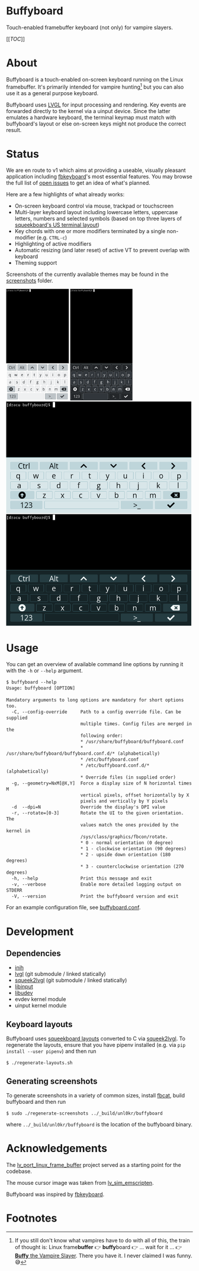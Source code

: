 Buffyboard
==========

Touch-enabled framebuffer keyboard (not only) for vampire slayers.

[[_TOC_]]

# About

Buffyboard is a touch-enabled on-screen keyboard running on the Linux framebuffer. It's primarily intended for vampire hunting[^1] but you can also use it as a general purpose keyboard.

Buffyboard uses [LVGL] for input processing and rendering. Key events are forwarded directly to the kernel via a uinput device. Since the latter emulates a hardware keyboard, the terminal keymap must match with buffyboard's layout or else on-screen keys might not produce the correct result.

# Status

We are en route to v1 which aims at providing a useable, visually pleasant application including [fbkeyboard]'s most essential features. You may browse the full list of [open issues] to get an idea of what's planned.

Here are a few highlights of what already works:

- On-screen keyboard control via mouse, trackpad or touchscreen
- Multi-layer keyboard layout including lowercase letters, uppercase letters, numbers and selected symbols (based on top three layers of [squeekboard's US terminal layout])
- Key chords with one or more modifiers terminated by a single non-modifier (e.g. `CTRL-c`)
- Highlighting of active modifiers
- Automatic resizing (and later reset) of active VT to prevent overlap with keyboard
- Theming support

Screenshots of the currently available themes may be found in the [screenshots] folder.

<img src="screenshots/breezy-light-540x960.png" alt="540x960" height="300"/>
<img src="screenshots/breezy-dark-540x960.png" alt="540x960" height="300"/>
<br>
<img src="screenshots/pmos-light-800x480.png" alt="800x480" height="300"/>
<img src="screenshots/pmos-dark-800x480.png" alt="800x480" height="300"/>

# Usage

You can get an overview of available command line options by running it with the `-h` or `--help` argument.

```
$ buffyboard --help
Usage: buffyboard [OPTION]

Mandatory arguments to long options are mandatory for short options too.
  -C, --config-override     Path to a config override file. Can be supplied
                            multiple times. Config files are merged in the
                            following order:
                            * /usr/share/buffyboard/buffyboard.conf
                            * /usr/share/buffyboard/buffyboard.conf.d/* (alphabetically)
                            * /etc/buffyboard.conf
                            * /etc/buffyboard.conf.d/* (alphabetically)
                            * Override files (in supplied order)
  -g, --geometry=NxM[@X,Y]  Force a display size of N horizontal times M
                            vertical pixels, offset horizontally by X
                            pixels and vertically by Y pixels
  -d  --dpi=N               Override the display's DPI value
  -r, --rotate=[0-3]        Rotate the UI to the given orientation. The
                            values match the ones provided by the kernel in
                            /sys/class/graphics/fbcon/rotate.
                            * 0 - normal orientation (0 degree)
                            * 1 - clockwise orientation (90 degrees)
                            * 2 - upside down orientation (180 degrees)
                            * 3 - counterclockwise orientation (270 degrees)
  -h, --help                Print this message and exit
  -v, --verbose             Enable more detailed logging output on STDERR
  -V, --version             Print the buffyboard version and exit
```

For an example configuration file, see [buffyboard.conf].

# Development

## Dependencies

- [inih]
- [lvgl] (git submodule / linked statically)
- [squeek2lvgl] (git submodule / linked statically)
- [libinput]
- [libudev]
- evdev kernel module
- uinput kernel module

## Keyboard layouts

Buffyboard uses [squeekboard layouts] converted to C via [squeek2lvgl]. To regenerate the layouts, ensure that you have pipenv installed (e.g. via `pip install --user pipenv`) and then run

```
$ ./regenerate-layouts.sh
```

## Generating screenshots

To generate screenshots in a variety of common sizes, install [fbcat], build buffyboard and then run

```
$ sudo ./regenerate-screenshots ../_build/unl0kr/buffyboard
```

where `../_build/unl0kr/buffyboard` is the location of the buffyboard binary.

# Acknowledgements

The [lv_port_linux_frame_buffer] project served as a starting point for the codebase.

The mouse cursor image was taken from [lv_sim_emscripten].

Buffyboard was inspired by [fbkeyboard].

# Footnotes

[^1]: If you still don't know what vampires have to do with all of this, the train of thought is: Linux frame**buffer** 👉 **buffy**board 👉 ... wait for it ... 👉 [**Buffy** the Vampire Slayer]. There you have it. I never claimed I was funny. 😅

[**Buffy** the Vampire Slayer]: https://en.wikipedia.org/wiki/Buffy_the_Vampire_Slayer
[LVGL]: https://lvgl.io
[arrow-alt-circle-up]: https://fontawesome.com/v5.15/icons/arrow-alt-circle-up?style=solid
[buffyboard.conf]: ./buffyboard.conf
[fbcat]: https://github.com/jwilk/fbcat
[fbkeyboard]: https://github.com/bakonyiferenc/fbkeyboard
[inih]: https://github.com/benhoyt/inih
[libinput]: https://gitlab.freedesktop.org/libinput/libinput
[libudev]: https://github.com/systemd/systemd/tree/main/src/libudev
[lv_port_linux_frame_buffer]: https://github.com/lvgl/lv_port_linux_frame_buffer
[lv_sim_emscripten]: https://github.com/lvgl/lv_sim_emscripten/blob/master/mouse_cursor_icon.c
[lvgl]: https://github.com/lvgl/lvgl
[open issues]: https://gitlab.postmarketos.org/postmarketOS/buffybox/-/issues
[screenshots]: ./screenshots
[squeek2lvgl]: ../squeek2lvgl
[squeekboard layouts]: https://gitlab.gnome.org/World/Phosh/squeekboard/-/blob/master/data/keyboards
[squeekboard's US terminal layout]: https://gitlab.gnome.org/World/Phosh/squeekboard/-/blob/master/data/keyboards/terminal/us.yaml
[squeekboard]: https://gitlab.gnome.org/World/Phosh/squeekboard/-/tree/master
